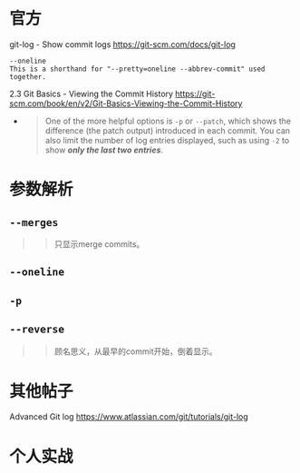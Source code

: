 
# 官方

git-log - Show commit logs https://git-scm.com/docs/git-log
```console
--oneline
This is a shorthand for "--pretty=oneline --abbrev-commit" used together.
```

2.3 Git Basics - Viewing the Commit History https://git-scm.com/book/en/v2/Git-Basics-Viewing-the-Commit-History
- > One of the more helpful options is `-p` or `--patch`, which shows the difference (the patch output) introduced in each commit. You can also limit the number of log entries displayed, such as using `-2` to show ***only the last two entries***.

# 参数解析

## `--merges`

>> 只显示merge commits。

## `--oneline`

## `-p`

## `--reverse`

>> 顾名思义，从最早的commit开始，倒着显示。

# 其他帖子

Advanced Git log https://www.atlassian.com/git/tutorials/git-log

# 个人实战
